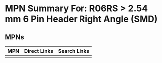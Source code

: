 



# MPN Summary For: R06RS > 2.54 mm 6 Pin Header Right Angle (SMD)

## MPNs
  

|MPN|Direct Links|Search Links|
| :--- | :--- | :--- |
||||
